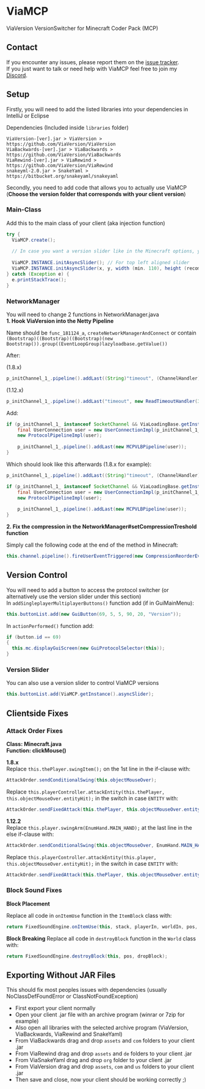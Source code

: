# ViaMCP
ViaVersion VersionSwitcher for Minecraft Coder Pack (MCP)

## Contact
If you encounter any issues, please report them on the
[issue tracker](https://github.com/FlorianMichael/ViaMCP/issues).  
If you just want to talk or need help with ViaMCP feel free to join my
[Discord](https://discord.gg/BwWhCHUKDf).

## Setup
Firstly, you will need to add the listed libraries into your dependencies in IntelliJ or Eclipse

Dependencies (Included inside ``libraries`` folder)
```
ViaVersion-[ver].jar > ViaVersion > https://github.com/ViaVersion/ViaVersion
ViaBackwards-[ver].jar > ViaBackwards > https://github.com/ViaVersion/ViaBackwards
ViaRewind-[ver].jar > ViaRewind > https://github.com/ViaVersion/ViaRewind
snakeyml-2.0.jar > SnakeYaml > https://bitbucket.org/snakeyaml/snakeyaml
```

Secondly, you need to add code that allows you to actually use ViaMCP (**Choose the version folder that corresponds with your client version**)

### Main-Class
Add this to the main class of your client (aka injection function)

```java
try {
  ViaMCP.create();
  
  // In case you want a version slider like in the Minecraft options, you can use this code here, please choose one of those:
        
  ViaMCP.INSTANCE.initAsyncSlider(); // For top left aligned slider
  ViaMCP.INSTANCE.initAsyncSlider(x, y, width (min. 110), height (recommended 20)); // For custom position and size slider
} catch (Exception e) {
  e.printStackTrace();
}
```

### NetworkManager
You will need to change 2 functions in NetworkManager.java <br>
**1. Hook ViaVersion into the Netty Pipeline**

Name should be ``func_181124_a``, ``createNetworkManagerAndConnect`` or contain ``(Bootstrap)((Bootstrap)((Bootstrap)(new Bootstrap()).group((EventLoopGroup)lazyloadbase.getValue())``

After:

(1.8.x)

```java
p_initChannel_1_.pipeline().addLast((String)"timeout", (ChannelHandler)(new ReadTimeoutHandler(30))).addLast((String)"splitter", (ChannelHandler)(new MessageDeserializer2())).addLast((String)"decoder", (ChannelHandler)(new MessageDeserializer(EnumPacketDirection.CLIENTBOUND))).addLast((String)"prepender", (ChannelHandler)(new MessageSerializer2())).addLast((String)"encoder", (ChannelHandler)(new MessageSerializer(EnumPacketDirection.SERVERBOUND))).addLast((String)"packet_handler", (ChannelHandler)networkmanager);
```

(1.12.x)

```java
p_initChannel_1_.pipeline().addLast("timeout", new ReadTimeoutHandler(30)).addLast("splitter", new NettyVarint21FrameDecoder()).addLast("decoder", new NettyPacketDecoder(EnumPacketDirection.CLIENTBOUND)).addLast("prepender", new NettyVarint21FrameEncoder()).addLast("encoder", new NettyPacketEncoder(EnumPacketDirection.SERVERBOUND)).addLast("packet_handler", networkmanager);
```

Add:

```java
if (p_initChannel_1_ instanceof SocketChannel && ViaLoadingBase.getInstance().getTargetVersion() != ViaMCP.NATIVE_VERSION) {
    final UserConnection user = new UserConnectionImpl(p_initChannel_1_, true);
    new ProtocolPipelineImpl(user);
    
    p_initChannel_1_.pipeline().addLast(new MCPVLBPipeline(user));
}
```
Which should look like this afterwards (1.8.x for example):

```java
p_initChannel_1_.pipeline().addLast((String)"timeout", (ChannelHandler)(new ReadTimeoutHandler(30))).addLast((String)"splitter", (ChannelHandler)(new MessageDeserializer2())).addLast((String)"decoder", (ChannelHandler)(new MessageDeserializer(EnumPacketDirection.CLIENTBOUND))).addLast((String)"prepender", (ChannelHandler)(new MessageSerializer2())).addLast((String)"encoder", (ChannelHandler)(new MessageSerializer(EnumPacketDirection.SERVERBOUND))).addLast((String)"packet_handler", (ChannelHandler)networkmanager);

if (p_initChannel_1_ instanceof SocketChannel && ViaLoadingBase.getInstance().getTargetVersion() != ViaMCP.NATIVE_VERSION) {
    final UserConnection user = new UserConnectionImpl(p_initChannel_1_, true);
    new ProtocolPipelineImpl(user);
    
    p_initChannel_1_.pipeline().addLast(new MCPVLBPipeline(user));
}
```

**2. Fix the compression in the NetworkManager#setCompressionTreshold function**

Simply call the following code at the end of the method in Minecraft:
```java
this.channel.pipeline().fireUserEventTriggered(new CompressionReorderEvent());
```

## Version Control
You will need to add a button to access the protocol switcher (or alternatively use the version slider under this section) <br>
In ``addSingleplayerMultiplayerButtons()`` function add (if in GuiMainMenu):
```java
this.buttonList.add(new GuiButton(69, 5, 5, 90, 20, "Version"));
```
In ``actionPerformed()`` function add:
```java
if (button.id == 69)
{
  this.mc.displayGuiScreen(new GuiProtocolSelector(this));
}
```
### Version Slider
You can also use a version slider to control ViaMCP versions
```java
this.buttonList.add(ViaMCP.getInstance().asyncSlider);
```

## Clientside Fixes
### Attack Order Fixes
**Class: Minecraft.java** <br>
**Function: clickMouse()** <br>

**1.8.x** <br>
Replace ``this.thePlayer.swingItem();`` on the 1st line in the if-clause with:
```java
AttackOrder.sendConditionalSwing(this.objectMouseOver);
```
Replace ``this.playerController.attackEntity(this.thePlayer, this.objectMouseOver.entityHit);`` in the switch in case ``ENTITY`` with:
```java
AttackOrder.sendFixedAttack(this.thePlayer, this.objectMouseOver.entityHit);
```

**1.12.2** <br>
Replace ``this.player.swingArm(EnumHand.MAIN_HAND);`` at the last line in the else if-clause with:
```java
AttackOrder.sendConditionalSwing(this.objectMouseOver, EnumHand.MAIN_HAND);
```
Replace ``this.playerController.attackEntity(this.player, this.objectMouseOver.entityHit);`` in the switch in case ``ENTITY`` with:
```java
AttackOrder.sendFixedAttack(this.thePlayer, this.objectMouseOver.entityHit, EnumHand.MAIN_HAND);
```

### Block Sound Fixes
**Block Placement**

Replace all code in ``onItemUse`` function in the ``ItemBlock`` class with:
```java
return FixedSoundEngine.onItemUse(this, stack, playerIn, worldIn, pos, side, hitX, hitY, hitZ);
```

**Block Breaking**
Replace all code in ``destroyBlock`` function in the ``World`` class with:
```java
return FixedSoundEngine.destroyBlock(this, pos, dropBlock);
```

## Exporting Without JAR Files
This should fix most peoples issues with dependencies (usually NoClassDefFoundError or ClassNotFoundException)

- First export your client normally
- Open your client .jar file with an archive program (winrar or 7zip for example)
- Also open all libraries with the selected archive program (ViaVersion, ViaBackwards, ViaRewind and SnakeYaml)
- From ViaBackwards drag and drop ``assets`` and ``com`` folders to your client .jar
- From ViaRewind drag and drop ``assets`` and ``de`` folders to your client .jar
- From ViaSnakeYaml drag and drop ``org`` folder to your client .jar
- From ViaVersion drag and drop ``assets``, ``com`` and ``us`` folders to your client .jar 
- Then save and close, now your client should be working correctly ;)